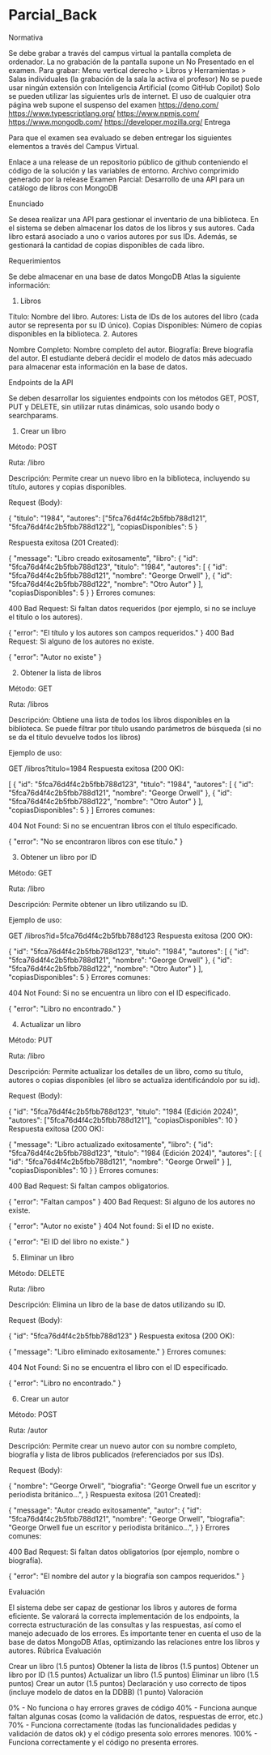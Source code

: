 # Parcial_Back

Normativa


Se debe grabar a través del campus virtual la pantalla completa de ordenador. La no grabación de la pantalla supone un No Presentado en el examen. Para grabar: Menu vertical derecho > Libros y Herramientas > Salas individuales (la grabación de la sala la activa el profesor)
No se puede usar ningún extensión con Inteligencia Artificial (como GitHub Copilot)
Solo se pueden utilizar las siguientes urls de internet. El uso de cualquier otra página web supone el suspenso del examen
https://deno.com/
https://www.typescriptlang.org/
https://www.npmjs.com/
https://www.mongodb.com/
https://developer.mozilla.org/
Entrega


Para que el examen sea evaluado se deben entregar los siguientes elementos a través del Campus Virtual.



Enlace a una release de un repositorio público de github conteniendo el código de la solución y las variables de entorno.
Archivo comprimido generado por la release
Examen Parcial: Desarrollo de una API para un catálogo de libros con MongoDB



Enunciado


Se desea realizar una API para gestionar el inventario de una biblioteca. En el sistema se deben almacenar los datos de los libros y sus autores. Cada libro estará asociado a uno o varios autores por sus IDs. Además, se gestionará la cantidad de copias disponibles de cada libro.



Requerimientos


Se debe almacenar en una base de datos MongoDB Atlas la siguiente información:



1. Libros


Título: Nombre del libro.
Autores: Lista de IDs de los autores del libro (cada autor se representa por su ID único).
Copias Disponibles: Número de copias disponibles en la biblioteca.
2. Autores


Nombre Completo: Nombre completo del autor.
Biografía: Breve biografía del autor.
El estudiante deberá decidir el modelo de datos más adecuado para almacenar esta información en la base de datos.



Endpoints de la API


Se deben desarrollar los siguientes endpoints con los métodos GET, POST, PUT y DELETE, sin utilizar rutas dinámicas, solo usando body o searchparams.







1. Crear un libro


Método: POST

Ruta: /libro

Descripción: Permite crear un nuevo libro en la biblioteca, incluyendo su título, autores y copias disponibles.

Request (Body):



{
  "titulo": "1984",
  "autores": ["5fca76d4f4c2b5fbb788d121", "5fca76d4f4c2b5fbb788d122"],
  "copiasDisponibles": 5
}
 
Respuesta exitosa (201 Created):



{
  "message": "Libro creado exitosamente",
  "libro": {
    "id": "5fca76d4f4c2b5fbb788d123",
    "titulo": "1984",
    "autores": [
      { "id": "5fca76d4f4c2b5fbb788d121", "nombre": "George Orwell" },
      { "id": "5fca76d4f4c2b5fbb788d122", "nombre": "Otro Autor" }
    ],
    "copiasDisponibles": 5
  }
}
Errores comunes:



400 Bad Request: Si faltan datos requeridos (por ejemplo, si no se incluye el título o los autores).


{
  "error": "El título y los autores son campos requeridos."
}
400 Bad Request: Si alguno de los autores no existe.


{
  "error": "Autor no existe"
}




2. Obtener la lista de libros


Método: GET

Ruta: /libros

Descripción: Obtiene una lista de todos los libros disponibles en la biblioteca. Se puede filtrar por título usando parámetros de búsqueda (si no se da el título devuelve todos los libros)

Ejemplo de uso:



GET /libros?titulo=1984
Respuesta exitosa (200 OK):



[
  {
    "id": "5fca76d4f4c2b5fbb788d123",
    "titulo": "1984",
    "autores": [
      { "id": "5fca76d4f4c2b5fbb788d121", "nombre": "George Orwell" },
      { "id": "5fca76d4f4c2b5fbb788d122", "nombre": "Otro Autor" }
    ],
    "copiasDisponibles": 5
  }
]
Errores comunes:



404 Not Found: Si no se encuentran libros con el título especificado.


{
  "error": "No se encontraron libros con ese título."
}




3. Obtener un libro por ID


Método: GET

Ruta: /libro

Descripción: Permite obtener un libro utilizando su ID.

Ejemplo de uso:



GET /libros?id=5fca76d4f4c2b5fbb788d123
Respuesta exitosa (200 OK):



{
  "id": "5fca76d4f4c2b5fbb788d123",
  "titulo": "1984",
  "autores": [
    { "id": "5fca76d4f4c2b5fbb788d121", "nombre": "George Orwell" },
    { "id": "5fca76d4f4c2b5fbb788d122", "nombre": "Otro Autor" }
  ],
  "copiasDisponibles": 5
}
Errores comunes:



404 Not Found: Si no se encuentra un libro con el ID especificado.


{
  "error": "Libro no encontrado."
}




4. Actualizar un libro


Método: PUT

Ruta: /libro

Descripción: Permite actualizar los detalles de un libro, como su título, autores o copias disponibles (el libro se actualiza identificándolo por su id).

Request (Body):



{
  "id": "5fca76d4f4c2b5fbb788d123",
  "titulo": "1984 (Edición 2024)",
  "autores": ["5fca76d4f4c2b5fbb788d121"],
  "copiasDisponibles": 10
}
Respuesta exitosa (200 OK):



{
  "message": "Libro actualizado exitosamente",
  "libro": {
    "id": "5fca76d4f4c2b5fbb788d123",
    "titulo": "1984 (Edición 2024)",
    "autores": [
      { "id": "5fca76d4f4c2b5fbb788d121", "nombre": "George Orwell" }
    ],
    "copiasDisponibles": 10
  }
}
Errores comunes:



400 Bad Request: Si faltan campos obligatorios.


{
  "error": "Faltan campos"
}
400 Bad Request: Si alguno de los autores no existe.


{
  "error": "Autor no existe"
}
404 Not found: Si el ID no existe.


{
  "error": "El ID del libro no existe."
}




5. Eliminar un libro


Método: DELETE

Ruta: /libro

Descripción: Elimina un libro de la base de datos utilizando su ID.

Request (Body):



{
  "id": "5fca76d4f4c2b5fbb788d123"
}
Respuesta exitosa (200 OK):



{
  "message": "Libro eliminado exitosamente."
}
Errores comunes:



404 Not Found: Si no se encuentra el libro con el ID especificado.


{
  "error": "Libro no encontrado."
}




6. Crear un autor


Método: POST

Ruta: /autor

Descripción: Permite crear un nuevo autor con su nombre completo, biografía y lista de libros publicados (referenciados por sus IDs).

Request (Body):



{
  "nombre": "George Orwell",
  "biografia": "George Orwell fue un escritor y periodista británico...",
}
Respuesta exitosa (201 Created):



{
  "message": "Autor creado exitosamente",
  "autor": {
    "id": "5fca76d4f4c2b5fbb788d121",
    "nombre": "George Orwell",
    "biografia": "George Orwell fue un escritor y periodista británico...",
  }
}
Errores comunes:



400 Bad Request: Si faltan datos obligatorios (por ejemplo, nombre o biografía).


{
  "error": "El nombre del autor y la biografía son campos requeridos."
}




Evaluación


El sistema debe ser capaz de gestionar los libros y autores de forma eficiente.
Se valorará la correcta implementación de los endpoints, la correcta estructuración de las consultas y las respuestas, así como el manejo adecuado de los errores.
Es importante tener en cuenta el uso de la base de datos MongoDB Atlas, optimizando las relaciones entre los libros y autores.
Rúbrica Evaluación


Crear un libro (1.5 puntos)
Obtener la lista de libros (1.5 puntos)
Obtener un libro por ID (1.5 puntos)
Actualizar un libro (1.5 puntos)
Eliminar un libro (1.5 puntos)
Crear un autor (1.5 puntos)
Declaración y uso correcto de tipos (incluye modelo de datos en la DDBB) (1 punto)
Valoración


0% - No funciona o hay errores graves de código
40% - Funciona aunque faltan algunas cosas (como la validación de datos, respuestas de error, etc.)
70% - Funciona correctamente (todas las funcionalidades pedidas y validación de datos ok) y el código presenta solo errores menores.
100% - Funciona correctamente y el código no presenta errores.
